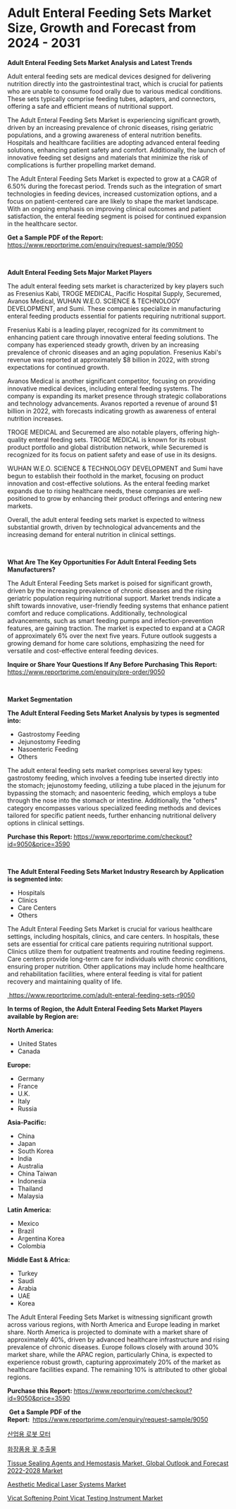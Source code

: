 <p><h1>Adult Enteral Feeding Sets Market Size, Growth and Forecast from 2024 - 2031</h1></p><p><strong>Adult Enteral Feeding Sets Market Analysis and Latest Trends</strong></p>
<p><p>Adult enteral feeding sets are medical devices designed for delivering nutrition directly into the gastrointestinal tract, which is crucial for patients who are unable to consume food orally due to various medical conditions. These sets typically comprise feeding tubes, adapters, and connectors, offering a safe and efficient means of nutritional support.</p><p>The Adult Enteral Feeding Sets Market is experiencing significant growth, driven by an increasing prevalence of chronic diseases, rising geriatric populations, and a growing awareness of enteral nutrition benefits. Hospitals and healthcare facilities are adopting advanced enteral feeding solutions, enhancing patient safety and comfort. Additionally, the launch of innovative feeding set designs and materials that minimize the risk of complications is further propelling market demand.</p><p>The Adult Enteral Feeding Sets Market is expected to grow at a CAGR of 6.50% during the forecast period. Trends such as the integration of smart technologies in feeding devices, increased customization options, and a focus on patient-centered care are likely to shape the market landscape. With an ongoing emphasis on improving clinical outcomes and patient satisfaction, the enteral feeding segment is poised for continued expansion in the healthcare sector.</p></p>
<p><strong>Get a Sample PDF of the Report:&nbsp;</strong> <a href="https://www.reportprime.com/enquiry/request-sample/9050">https://www.reportprime.com/enquiry/request-sample/9050</a></p>
<p>&nbsp;</p>
<p><strong>Adult Enteral Feeding Sets Major Market Players</strong></p>
<p><p>The adult enteral feeding sets market is characterized by key players such as Fresenius Kabi, TROGE MEDICAL, Pacific Hospital Supply, Securemed, Avanos Medical, WUHAN W.E.O. SCIENCE & TECHNOLOGY DEVELOPMENT, and Sumi. These companies specialize in manufacturing enteral feeding products essential for patients requiring nutritional support.</p><p>Fresenius Kabi is a leading player, recognized for its commitment to enhancing patient care through innovative enteral feeding solutions. The company has experienced steady growth, driven by an increasing prevalence of chronic diseases and an aging population. Fresenius Kabi's revenue was reported at approximately $8 billion in 2022, with strong expectations for continued growth.</p><p>Avanos Medical is another significant competitor, focusing on providing innovative medical devices, including enteral feeding systems. The company is expanding its market presence through strategic collaborations and technology advancements. Avanos reported a revenue of around $1 billion in 2022, with forecasts indicating growth as awareness of enteral nutrition increases.</p><p>TROGE MEDICAL and Securemed are also notable players, offering high-quality enteral feeding sets. TROGE MEDICAL is known for its robust product portfolio and global distribution network, while Securemed is recognized for its focus on patient safety and ease of use in its designs.</p><p>WUHAN W.E.O. SCIENCE & TECHNOLOGY DEVELOPMENT and Sumi have begun to establish their foothold in the market, focusing on product innovation and cost-effective solutions. As the enteral feeding market expands due to rising healthcare needs, these companies are well-positioned to grow by enhancing their product offerings and entering new markets.</p><p>Overall, the adult enteral feeding sets market is expected to witness substantial growth, driven by technological advancements and the increasing demand for enteral nutrition in clinical settings.</p></p>
<p>&nbsp;</p>
<p><strong>What Are The Key Opportunities For Adult Enteral Feeding Sets Manufacturers?</strong></p>
<p><p>The Adult Enteral Feeding Sets market is poised for significant growth, driven by the increasing prevalence of chronic diseases and the rising geriatric population requiring nutritional support. Market trends indicate a shift towards innovative, user-friendly feeding systems that enhance patient comfort and reduce complications. Additionally, technological advancements, such as smart feeding pumps and infection-prevention features, are gaining traction. The market is expected to expand at a CAGR of approximately 6% over the next five years. Future outlook suggests a growing demand for home care solutions, emphasizing the need for versatile and cost-effective enteral feeding devices.</p></p>
<p><strong>Inquire or Share Your Questions If Any Before Purchasing This Report:</strong> <a href="https://www.reportprime.com/enquiry/pre-order/9050">https://www.reportprime.com/enquiry/pre-order/9050</a></p>
<p>&nbsp;</p>
<p><strong>Market Segmentation</strong></p>
<p><strong>The Adult Enteral Feeding Sets Market Analysis by types is segmented into:</strong></p>
<p><ul><li>Gastrostomy Feeding</li><li>Jejunostomy Feeding</li><li>Nasoenteric Feeding</li><li>Others</li></ul></p>
<p><p>The adult enteral feeding sets market comprises several key types: gastrostomy feeding, which involves a feeding tube inserted directly into the stomach; jejunostomy feeding, utilizing a tube placed in the jejunum for bypassing the stomach; and nasoenteric feeding, which employs a tube through the nose into the stomach or intestine. Additionally, the "others" category encompasses various specialized feeding methods and devices tailored for specific patient needs, further enhancing nutritional delivery options in clinical settings.</p></p>
<p><strong>Purchase this Report:&nbsp;</strong><a href="https://www.reportprime.com/checkout?id=9050&price=3590">https://www.reportprime.com/checkout?id=9050&price=3590</a></p>
<p>&nbsp;</p>
<p><strong>The Adult Enteral Feeding Sets Market Industry Research by Application is segmented into:</strong></p>
<p><ul><li>Hospitals</li><li>Clinics</li><li>Care Centers</li><li>Others</li></ul></p>
<p><p>The Adult Enteral Feeding Sets Market is crucial for various healthcare settings, including hospitals, clinics, and care centers. In hospitals, these sets are essential for critical care patients requiring nutritional support. Clinics utilize them for outpatient treatments and routine feeding regimens. Care centers provide long-term care for individuals with chronic conditions, ensuring proper nutrition. Other applications may include home healthcare and rehabilitation facilities, where enteral feeding is vital for patient recovery and maintaining quality of life.</p></p>
<p><a href="https://www.reportprime.com/adult-enteral-feeding-sets-r9050">&nbsp;https://www.reportprime.com/adult-enteral-feeding-sets-r9050</a></p>
<p><strong>In terms of Region, the Adult Enteral Feeding Sets Market Players available by Region are:</strong></p>
<p>
    <p> <strong> North America: </strong>
        <ul>
            <li>United States</li>
            <li>Canada</li>
        </ul>
        </p> 
    <p> <strong> Europe: </strong>
        <ul>
            <li>Germany</li>
            <li>France</li>
            <li>U.K.</li>
            <li>Italy</li>
            <li>Russia</li>
        </ul>
        </p> 
    <p> <strong> Asia-Pacific: </strong>
        <ul>
            <li>China</li>
            <li>Japan</li>
            <li>South Korea</li>
            <li>India</li>
            <li>Australia</li>
            <li>China Taiwan</li>
            <li>Indonesia</li>
            <li>Thailand</li>
            <li>Malaysia</li>
        </ul>
        </p> 
    <p> <strong> Latin America: </strong>
        <ul>
            <li>Mexico</li>
            <li>Brazil</li>
            <li>Argentina Korea</li>
            <li>Colombia</li>
        </ul>
        </p> 
    <p> <strong> Middle East & Africa: </strong>
        <ul>
            <li>Turkey</li>
            <li>Saudi</li>
            <li>Arabia</li>
            <li>UAE</li>
            <li>Korea</li>
        </ul>
    </p>
    </p>
<p><p>The Adult Enteral Feeding Sets Market is witnessing significant growth across various regions, with North America and Europe leading in market share. North America is projected to dominate with a market share of approximately 40%, driven by advanced healthcare infrastructure and rising prevalence of chronic diseases. Europe follows closely with around 30% market share, while the APAC region, particularly China, is expected to experience robust growth, capturing approximately 20% of the market as healthcare facilities expand. The remaining 10% is attributed to other global regions.</p></p>
<p><strong>Purchase this Report: </strong><a href="https://www.reportprime.com/checkout?id=9050&price=3590">https://www.reportprime.com/checkout?id=9050&price=3590</a></p>
<p>&nbsp;<strong>Get a Sample PDF of the Report:&nbsp;&nbsp;</strong><a href="https://www.reportprime.com/enquiry/request-sample/9050">https://www.reportprime.com/enquiry/request-sample/9050</a></p>
<p><strong></strong></p>
<p><p><a href="https://medium.com/@manvir.kharay/%EC%82%B0%EC%97%85-%EB%A1%9C%EB%B4%87-%EB%AA%A8%ED%84%B0-%EC%8B%9C%EC%9E%A5-%EA%B7%9C%EB%AA%A8-%EC%A0%90%EC%9C%A0%EC%9C%A8-%EA%B2%BD%EC%9F%81-%ED%99%98%EA%B2%BD-%EB%B0%8F-%EB%8F%99%ED%96%A5-%EB%B6%84%EC%84%9D-%EB%B3%B4%EA%B3%A0%EC%84%9C-%EC%9C%A0%ED%98%95%EB%B3%84-%EC%9D%91%EC%9A%A9-%EB%B6%84%EC%95%BC%EB%B3%84-%EC%9C%A0%ED%86%B5-%EA%B2%BD%EB%A1%9C%EB%B3%84-%EA%B8%80%EB%A1%9C%EB%B2%8C-%EA%B8%B0%ED%9A%8C-%EB%B6%84%EC%84%9D-%EB%B0%8F-%EC%82%B0%EC%97%85-%EC%A0%84%EB%A7%9D-2024-2031-f799e03492b8">산업용 로봇 모터</a></p><p><a href="https://medium.com/@manvir.kharay/%ED%99%94%EC%9E%A5%ED%92%88%EC%9A%A9-%EA%BD%83-%EC%B6%94%EC%B6%9C%EB%AC%BC-%EC%8B%9C%EC%9E%A5%EC%9D%98-%EC%8B%9C%EC%9E%A5-%EB%8F%99%EB%A0%A5-2031%EB%85%84%EA%B9%8C%EC%A7%80%EC%9D%98-%EC%8B%9C%EC%9E%A5-%EB%8F%99%ED%96%A5-%EB%B0%8F-%ED%96%A5%ED%9B%84-%EC%A0%84%EB%A7%9D-65df735d49c2">화장품용 꽃 추출물</a></p><p><a href="https://medium.com/@sharquayrhodes1927/the-tissue-sealing-agents-and-hemostasis-market-global-outlook-and-forecast-2022-2028-market-30bbd7b61ff6">Tissue Sealing Agents and Hemostasis Market, Global Outlook and Forecast 2022-2028 Market</a></p><p><a href="https://github.com/AKSHATREPORTPRIME/Market-Research-Report-List-6/blob/main/aesthetic-medical-laser-systems-market.md">Aesthetic Medical Laser Systems Market</a></p><p><a href="https://issuu.com/reportprime-2/docs/vicat-softening-point-vicat-testing_1f4ad393c4b979">Vicat Softening Point Vicat Testing Instrument Market</a></p></p>